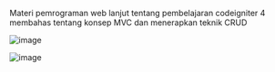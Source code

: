 Materi pemrograman web lanjut tentang pembelajaran codeigniter 4 membahas tentang konsep MVC dan menerapkan teknik CRUD

![image](https://user-images.githubusercontent.com/48147326/156876110-7a45b598-e2e3-4193-a264-baa61d11d994.png)

![image](https://user-images.githubusercontent.com/48147326/156911912-fa4e9362-7962-4086-ae69-c057770205c7.png)

